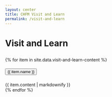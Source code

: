 ```yaml
---
layout: center
title: CHFM Visit and Learn
permalink: /visit-and-learn
---
```


# Visit and Learn

<div style="height: 10px;"></div>

<div class="accordion">
    {% for item in site.data.visit-and-learn-content %}
        <div class="card">
            <div class="card-header" id="heading-{{item-tag}}">
                <h5 class="mb-0">
                    <button class="btn btn-link collapsed accordionButton" data-toggle="collapse" data-target="#{{ item.tag }}" aria-expanded="false" aria-controls="{{item.tag}}">
                        {{ item.name }}
                    </button>
                </h5>
            </div> 
            <div id="{{ item.tag }}" class="collapse" aria-labelledby="heading-{item-tag}}" data-parent=".accordion">
                <div class="card-body">
                    {{ item.content | markdownify }}
                </div>
            </div>
        </div>
    {% endfor %}
</div>